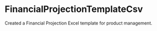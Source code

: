 # FinancialProjectionTemplateCsv
Created a Financial Projection Excel template for product management. 
